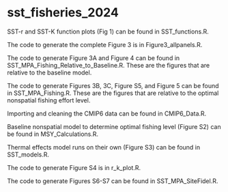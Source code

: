 # sst_fisheries_2024

SST-r and SST-K function plots (Fig 1) can be found in SST_functions.R.

The code to generate the complete Figure 3 is in Figure3_allpanels.R.

The code to generate Figure 3A and Figure 4 can be found in SST_MPA_Fishing_Relative_to_Baseline.R. These are the figures that are relative to the baseline model.

The code to generate Figures 3B, 3C, Figure S5, and Figure 5 can be found in SST_MPA_Fishing.R. These are the figures that are relative to the optimal nonspatial fishing effort level.

Importing and cleaning the CMIP6 data can be found in CMIP6_Data.R.

Baseline nonspatial model to determine optimal fishing level (Figure S2) can be found in MSY_Calculations.R.

Thermal effects model runs on their own (Figure S3) can be found in SST_models.R.

The code to generate Figure S4 is in r_k_plot.R.

The code to generate Figures S6-S7 can be found in SST_MPA_SiteFidel.R.

